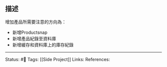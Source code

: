 ## 描述

增加產品所需要注意的方向為：
- 新增Productsnap
- 新增產品紀錄至資料庫
- 新增緩存和資料庫上的庫存紀錄



---
Status: #🌱 
Tags:
[[Side Project]]
Links:
References: